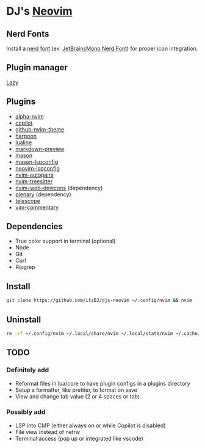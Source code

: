 # DJ's [Neovim](https://neovim.io)
## Nerd Fonts
Install a [nerd font](https://www.nerdfonts.com/font-downloads) (ex: [JetBrainsMono Nerd Font](https://www.programmingfonts.org/#jetbrainsmono)) for proper icon integration.

## Plugin manager
[Lazy](https://github.com/folke/lazy.nvim)

## Plugins
- [alpha-nvim](https://github.com/goolord/alpha-nvim)
- [copilot](https://github.com/github/copilot.vim)
- [github-nvim-theme](https://github.com/projekt0n/github-nvim-theme)
- [harpoon](https://github.com/ThePrimeagen/harpoon)
- [lualine](https://github.com/nvim-lualine/lualine.nvim)
- [markdown-preview](https://github.com/iamcco/markdown-preview.nvim)
- [mason](https://github.com/williamboman/mason.nvim)
- [mason-lspconfig](https://github.com/williamboman/mason-lspconfig.nvim)
- [neovim-lspconfig](https://github.com/neovim/nvim-lspconfig)
- [nvim-autopairs](https://github.com/windwp/nvim-autopairs)
- [nvim-treesitter](https://github.com/nvim-treesitter/nvim-treesitter)
- [nvim-web-devicons](https://github.com/nvim-tree/nvim-web-devicons) (dependency)
- [plenary](https://github.com/nvim-lua/plenary.nvim) (dependency)
- [telescope](https://github.com/nvim-telescope/telescope.nvim)
- [vim-commentary](https://github.com/tpope/vim-commentary)

## Dependencies
- True color support in terminal (optional)
- Node
- Git
- Curl
- Ripgrep

## Install
```bash
git clone https://github.com/itzDJ/djs-neovim ~/.config/nvim && nvim
```

## Uninstall
```bash
rm -rf ~/.config/nvim ~/.local/share/nvim ~/.local/state/nvim ~/.cache/nvim
```

## TODO
### Definitely add
- Reformat files in lua/core to have plugin configs in a plugins directory
- Setup a formatter, like prettier, to format on save
- View and change tab value (2 or 4 spaces or tab)

### Possibly add
- LSP into CMP (either always on or while Copilot is disabled)
- File view instead of netrw
- Terminal access (pop up or integrated like vscode)
